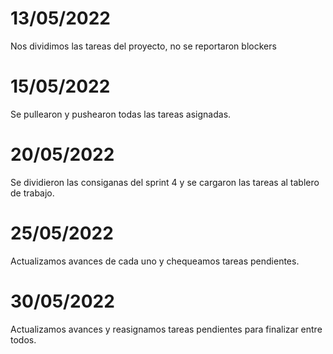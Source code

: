 # 13/05/2022 
Nos dividimos las tareas del proyecto, no se reportaron blockers

# 15/05/2022 
Se pullearon y pushearon todas las tareas asignadas.

# 20/05/2022
Se dividieron las consiganas del sprint 4 y se cargaron las tareas al tablero de trabajo.

# 25/05/2022
Actualizamos avances de cada uno y chequeamos tareas pendientes. 

# 30/05/2022
Actualizamos avances y reasignamos tareas pendientes para finalizar entre todos.